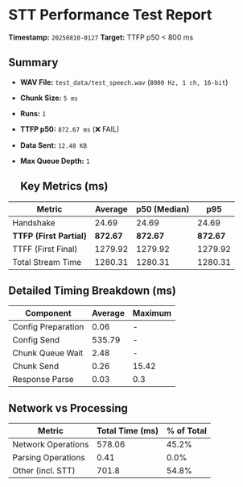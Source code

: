 # STT Performance Test Report
   
   **Timestamp:** `20250810-0127`
   **Target:** TTFP p50 < 800 ms
   
   ## Summary
- **WAV File:** `test_data/test_speech.wav` (`8000 Hz, 1 ch, 16-bit`)
- **Chunk Size:** `5 ms`
- **Runs:** `1`
- **TTFP p50:** `872.67 ms` (❌ FAIL)
- **Data Sent:** `12.48 KB`
- **Max Queue Depth:** `1`
   
   ## Key Metrics (ms)
| Metric         | Average | p50 (Median) | p95          |
|----------------|---------|--------------|--------------|
| Handshake      | 24.69 | 24.69 | 24.69 |
| **TTFP (First Partial)** | **872.67** | **872.67** | **872.67** |
| TTFF (First Final) | 1279.92 | 1279.92 | 1279.92 |
| Total Stream Time| 1280.31 | 1280.31 | 1280.31 |

   ## Detailed Timing Breakdown (ms)
| Component | Average | Maximum |
|-----------|---------|---------|
| Config Preparation | 0.06 | - |
| Config Send | 535.79 | - |
| Chunk Queue Wait | 2.48 | - |
| Chunk Send | 0.26 | 15.42 |
| Response Parse | 0.03 | 0.3 |

   ## Network vs Processing
| Metric | Total Time (ms) | % of Total |
|--------|----------------|------------|
| Network Operations | 578.06 | 45.2% |
| Parsing Operations | 0.41 | 0.0% |
| Other (incl. STT) | 701.8 | 54.8% |

